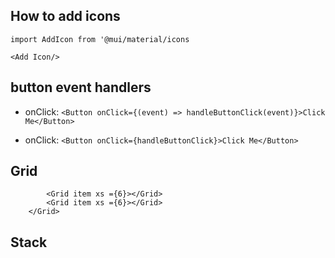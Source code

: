 ## How to add icons

`import AddIcon from '@mui/material/icons`

`<Add Icon/>`

## button event handlers

- onClick: ```<Button onClick={(event) => handleButtonClick(event)}>Click Me</Button>```

- onClick: ```<Button onClick={handleButtonClick}>Click Me</Button>```


## Grid

```<Grid container> 
        <Grid item xs ={6}></Grid>
        <Grid item xs ={6}></Grid>
    </Grid>
```


## Stack

